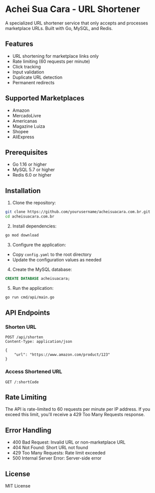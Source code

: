 # Achei Sua Cara - URL Shortener

A specialized URL shortener service that only accepts and processes marketplace URLs. Built with Go, MySQL, and Redis.

## Features

- URL shortening for marketplace links only
- Rate limiting (60 requests per minute)
- Click tracking
- Input validation
- Duplicate URL detection
- Permanent redirects

## Supported Marketplaces

- Amazon
- MercadoLivre
- Americanas
- Magazine Luiza
- Shopee
- AliExpress

## Prerequisites

- Go 1.16 or higher
- MySQL 5.7 or higher
- Redis 6.0 or higher

## Installation

1. Clone the repository:
```bash
git clone https://github.com/yourusername/acheisuacara.com.br.git
cd acheisuacara.com.br
```

2. Install dependencies:
```bash
go mod download
```

3. Configure the application:
- Copy `config.yaml` to the root directory
- Update the configuration values as needed

4. Create the MySQL database:
```sql
CREATE DATABASE acheisuacara;
```

5. Run the application:
```bash
go run cmd/api/main.go
```

## API Endpoints

### Shorten URL
```
POST /api/shorten
Content-Type: application/json

{
    "url": "https://www.amazon.com/product/123"
}
```

### Access Shortened URL
```
GET /:shortCode
```

## Rate Limiting

The API is rate-limited to 60 requests per minute per IP address. If you exceed this limit, you'll receive a 429 Too Many Requests response.

## Error Handling

- 400 Bad Request: Invalid URL or non-marketplace URL
- 404 Not Found: Short URL not found
- 429 Too Many Requests: Rate limit exceeded
- 500 Internal Server Error: Server-side error

## License

MIT License 